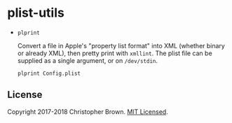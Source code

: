 # plist-utils

* `plprint`

  Convert a file in Apple's "property list format" into XML (whether binary or already XML),
  then pretty print with `xmllint`.
  The plist file can be supplied as a single argument, or on `/dev/stdin`.

      plprint Config.plist


## License

Copyright 2017-2018 Christopher Brown.
[MIT Licensed](https://chbrown.github.io/licenses/MIT/#2017-2018).
